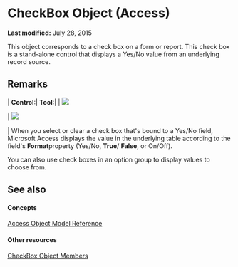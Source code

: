 
# CheckBox Object (Access)

 **Last modified:** July 28, 2015

This object corresponds to a check box on a form or report. This check box is a stand-alone control that displays a Yes/No value from an underlying record source.

## Remarks



| **Control**:| **Tool**:|
|
![](../images/t-chkbox_ZA06053977.gif)

|
![](../images/chkbox_ZA06047229.gif)

|
When you select or clear a check box that's bound to a Yes/No field, Microsoft Access displays the value in the underlying table according to the field's  **Format**property (Yes/No,  **True**/ **False**, or On/Off).

You can also use check boxes in an option group to display values to choose from.


## See also


#### Concepts


 [Access Object Model Reference](2de134a4-6c5c-d2a3-8377-f4dd973ba650.md)
#### Other resources


 [CheckBox Object Members](aeefeae7-4053-ec23-80ef-1da1099f54f0.md)

